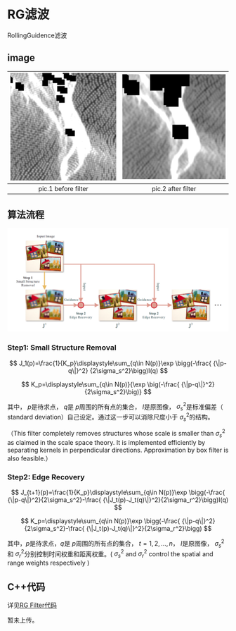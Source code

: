 # RG滤波

RollingGuidence滤波

## image

|![](pics/rg_filter_pics_01.png)|![](pics/rg_filter_pics_02.png)|
|:---:|:---:|
|pic.1 before filter|pic.2 after filter|

## 算法流程

![](pics/rg_filter_pics_03.png)

### Step1: Small Structure Removal

$$
J_1(p)=\frac{1}{K_p}\displaystyle\sum_{q\in N(p)}\exp \bigg(-\frac{ {\|p-q\|}^2} {2\sigma_s^2}\bigg)I(q) 
$$

$$
K_p=\displaystyle\sum_{q\in N(p)}{\exp \big(-\frac{ {\|p-q\|}^2} {2\sigma_s^2}\big)}
$$

其中， $p$是待求点， $q$是 $p$周围的所有点的集合， $I$是原图像， $\sigma_s^2$是标准偏差（ standard deviation）自己设定。通过这一步可以消除尺度小于 $\sigma_s^2$的结构。

（This filter completely removes structures whose scale is smaller than $\sigma_s^2$ as claimed in the scale space theory. It is implemented efficiently by separating kernels in perpendicular directions. Approximation by box filter is also feasible.）

### Step2: Edge Recovery

$$
J_{t+1}(p)=\frac{1}{K_p}\displaystyle\sum_{q\in N(p)}\exp \bigg(-\frac{ {\|p-q\|}^2}{2\sigma_s^2}-\frac{ {\|J_t(p)-J_t(q)\|}^2}{2\sigma_r^2}\bigg)I(q)
$$

$$
K_p=\displaystyle\sum_{q\in N(p)}\exp \bigg(-\frac{ {\|p-q\|}^2}{2\sigma_s^2}-\frac{ {\|J_t(p)-J_t(q)\|}^2}{2\sigma_r^2}\bigg)
$$

其中，$p$是待求点，$q$是 $p$周围的所有点的集合， $t=1,2,…,n$， $I$是原图像， $\sigma_s^2$和 $\sigma_r^2$分别控制时间权重和距离权重。( $\sigma_s^2$ and $\sigma_r^2$ control the spatial and range weights respectively )

## C++代码

详见[RG Filter代码](#C++代码)

暂未上传。
